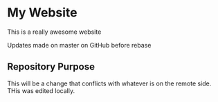 # My Website

This is a really awesome website

Updates made on master on GitHub before rebase

## Repository Purpose

This will be a change that conflicts
with whatever is on the remote side.
THis was edited locally.